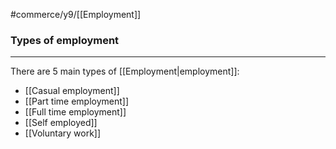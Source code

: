 #commerce/y9/[[Employment]] 

### Types of employment
---
There are 5 main types of [[Employment|employment]]:

- [[Casual employment]]
- [[Part time employment]]
- [[Full time employment]]
- [[Self employed]]
- [[Voluntary work]]
